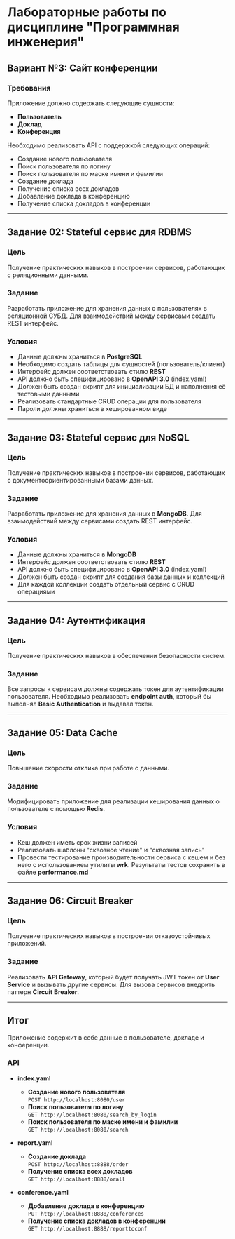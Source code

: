 # Лабораторные работы по дисциплине "Программная инженерия"

## Вариант №3: Сайт конференции

### Требования

Приложение должно содержать следующие сущности:

- **Пользователь**
- **Доклад**
- **Конференция**

Необходимо реализовать API с поддержкой следующих операций:

- Создание нового пользователя
- Поиск пользователя по логину
- Поиск пользователя по маске имени и фамилии
- Создание доклада
- Получение списка всех докладов
- Добавление доклада в конференцию
- Получение списка докладов в конференции

---

## Задание 02: Stateful сервис для RDBMS

### Цель

Получение практических навыков в построении сервисов, работающих с реляционными данными.

### Задание

Разработать приложение для хранения данных о пользователях в реляционной СУБД. Для взаимодействий между сервисами создать REST интерфейс.

### Условия

- Данные должны храниться в **PostgreSQL**
- Необходимо создать таблицы для сущностей (пользователь/клиент)
- Интерфейс должен соответствовать стилю **REST**
- API должно быть специфицировано в **OpenAPI 3.0** (index.yaml)
- Должен быть создан скрипт для инициализации БД и наполнения её тестовыми данными
- Реализовать стандартные CRUD операции для пользователя
- Пароли должны храниться в хешированном виде

---

## Задание 03: Stateful сервис для NoSQL

### Цель

Получение практических навыков в построении сервисов, работающих с документоориентированными базами данных.

### Задание

Разработать приложение для хранения данных в **MongoDB**. Для взаимодействий между сервисами создать REST интерфейс.

### Условия

- Данные должны храниться в **MongoDB**
- Интерфейс должен соответствовать стилю **REST**
- API должно быть специфицировано в **OpenAPI 3.0** (index.yaml)
- Должен быть создан скрипт для создания базы данных и коллекций
- Для каждой коллекции создать отдельный сервис с CRUD операциями

---

## Задание 04: Аутентификация

### Цель

Получение практических навыков в обеспечении безопасности систем.

### Задание

Все запросы к сервисам должны содержать токен для аутентификации пользователя. Необходимо реализовать **endpoint auth**, который бы выполнял **Basic Authentication** и выдавал токен.

---

## Задание 05: Data Cache

### Цель

Повышение скорости отклика при работе с данными.

### Задание

Модифицировать приложение для реализации кеширования данных о пользователе с помощью **Redis**.

### Условия

- Кеш должен иметь срок жизни записей
- Реализовать шаблоны "сквозное чтение" и "сквозная запись"
- Провести тестирование производительности сервиса с кешем и без него с использованием утилиты **wrk**. Результаты тестов сохранить в файле **performance.md**

---

## Задание 06: Circuit Breaker

### Цель

Получение практических навыков в построении отказоустойчивых приложений.

### Задание

Реализовать **API Gateway**, который будет получать JWT токен от **User Service** и вызывать другие сервисы. Для вызова сервисов внедрить паттерн **Circuit Breaker**.

---

## Итог

Приложение содержит в себе данные о пользователе, докладе и конференции.

### API

- **index.yaml**
  - **Создание нового пользователя**  
    `POST http://localhost:8080/user`
  - **Поиск пользователя по логину**  
    `GET http://localhost:8080/search_by_login`
  - **Поиск пользователя по маске имени и фамилии**  
    `GET http://localhost:8080/search`

- **report.yaml**
  - **Создание доклада**  
    `POST http://localhost:8888/order`
  - **Получение списка всех докладов**  
    `GET http://localhost:8888/orall`

- **conference.yaml**
  - **Добавление доклада в конференцию**  
    `PUT http://localhost:8888/conferences`
  - **Получение списка докладов в конференции**  
    `GET http://localhost:8888/reporttoconf`
